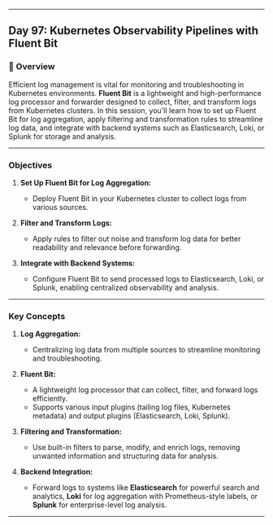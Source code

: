﻿---

## Day 97: Kubernetes Observability Pipelines with Fluent Bit

### 📘 Overview

Efficient log management is vital for monitoring and troubleshooting in Kubernetes environments. **Fluent Bit** is a lightweight and high-performance log processor and forwarder designed to collect, filter, and transform logs from Kubernetes clusters. In this session, you'll learn how to set up Fluent Bit for log aggregation, apply filtering and transformation rules to streamline log data, and integrate with backend systems such as Elasticsearch, Loki, or Splunk for storage and analysis.

---


### Objectives

1. **Set Up Fluent Bit for Log Aggregation:**  
   - Deploy Fluent Bit in your Kubernetes cluster to collect logs from various sources.

2. **Filter and Transform Logs:**  
   - Apply rules to filter out noise and transform log data for better readability and relevance before forwarding.

3. **Integrate with Backend Systems:**  
   - Configure Fluent Bit to send processed logs to Elasticsearch, Loki, or Splunk, enabling centralized observability and analysis.

---

### Key Concepts

1. **Log Aggregation:**  
   - Centralizing log data from multiple sources to streamline monitoring and troubleshooting.

2. **Fluent Bit:**  
   - A lightweight log processor that can collect, filter, and forward logs efficiently.
   - Supports various input plugins (tailing log files, Kubernetes metadata) and output plugins (Elasticsearch, Loki, Splunk).

3. **Filtering and Transformation:**  
   - Use built-in filters to parse, modify, and enrich logs, removing unwanted information and structuring data for analysis.

4. **Backend Integration:**  
   - Forward logs to systems like **Elasticsearch** for powerful search and analytics, **Loki** for log aggregation with Prometheus-style labels, or **Splunk** for enterprise-level log analysis.

---